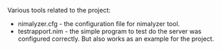 Various tools related to the project:

* nimalyzer.cfg   - the configuration file for nimalyzer tool.
* testrapport.nim - the simple program to test do the server was configured
                    correctly. But also works as an example for the project.
